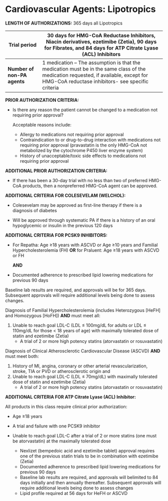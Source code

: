 # Cardiovascular Agents: Lipotropics

**LENGTH OF AUTHORIZATIONS:**   365 days all Lipotropics

| **Trial period**             | 30 days for HMG-CoA Reductase Inhibitors, Niacin derivatives, ezetimibe  (Zetia), 90 days for Fibrates, and 84 days for ATP Citrate Lyase (ACL) Inhibitors                             |
|------------------------------|-------------------------------------------------------------------------------------------------------------------------------------------------------------------------------------------|
| **Number of non-PA agents**  | 1 medication – The assumption is that the medication must be in the same class of the medication requested, if available, except for HMG-CoA reductase inhibitors- see specific criteria  |

**PRIOR AUTHORIZATION CRITERIA:**

- Is there any reason the patient cannot be changed to a medication not requiring prior approval?

    Acceptable reasons include:

  - Allergy to medications not requiring prior approval
  - Contraindication to or drug-to-drug interaction with medications not requiring prior approval (pravastatin is the only HMG-CoA not metabolized by the cytochrome P450 liver enzyme system)
  - History of unacceptable/toxic side effects to medications not requiring prior approval

**ADDITIONAL PRIOR AUTHORIZATION CRITERIA:**

- If there has been a 30-day trial with no less than two of preferred HMG-CoA products, then a nonpreferred HMG-CoA agent can be approved.

**ADDITIONAL CRITERIA FOR COLESEVELAM (WELCHOL):**

- Colesevelam may be approved as first-line therapy if there is a diagnosis of diabetes

- Will be approved through systematic PA if there is a history of an oral hypoglycemic or insulin in the previous 120 days

**ADDITIONAL CRITERIA FOR PCSK9 INHIBITORS:**

- For Repatha: Age ≥18 years with ASCVD or Age ≥10 years and Familial Hypercholesterolemia (FH) **OR** for Praluent: Age ≥18 years with ASCVD or FH

  **AND**

- Documented adherence to prescribed lipid lowering medications for previous 90 days

Baseline lab results are required, and approvals will be for 365 days. Subsequent approvals will require additional levels being done to assess changes.

Diagnosis of Familial Hypercholesterolemia (includes Heterozygous [HeFH] and Homozygous [HoFH]) **AND** must meet all:

1. Unable to reach goal LDL-C (LDL ≤ 100mg/dL for adults or LDL ≤ 110mg/dL for those \< 18 years of age) with maximally tolerated dose of statin and ezetimibe (Zetia)
    - A trial of 2 or more high potency statins (atorvastatin or rosuvastatin)

Diagnosis of Clinical Atherosclerotic Cardiovascular Disease (ASCVD) **AND** must meet both:

1. History of MI, angina, coronary or other arterial revascularization, stroke, TIA or PVD or atherosclerotic origin and
2. Unable to reach goal LDL-C (LDL ≤ 70mg/dL) with maximally tolerated dose of statin and ezetimibe (Zetia)
    - A trial of 2 or more high potency statins (atorvastatin or rosuvastatin)

**ADDITIONAL CRITERIA FOR ATP Citrate Lyase (ACL) Inhibitor:**

All products in this class require clinical prior authorization:

- Age ≥18 years

- A trial and failure with one PCSK9 inhibitor

- Unable to reach goal LDL-C after a trial of 2 or more statins (one must be atorvastatin) at the maximally tolerated dose
  - Nexlizet (bempedoic acid and ezetimibe tablet) approval requires one of the previous statin trials to be in combination with ezetimibe (Zetia)
  - Documented adherence to prescribed lipid lowering medications for previous 90 days
  - Baseline lab results are required, and approvals will belimited to 84 days initially and then annually thereafter. Subsequent approvals will require additional levels being done to assess changes
  - Lipid profile required at 56 days for HeFH or ASCVD
